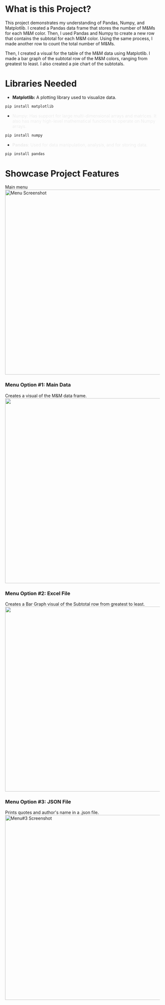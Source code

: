 # **What is this Project?**

This project demonstrates my understanding of Pandas, Numpy, and Matplotlib. I created a Pandas data frame that stores the number of M&Ms for each M&M color. Then, I used Pandas and Numpy to create a new row that contains the subtotal for each M&M color. Using the same process, I made another row to count the total number of M&Ms.

Then, I created a visual for the table of the M&M data using Matplotlib. I made a bar graph of the subtotal row of the M&M colors, ranging from greatest to least. I also created a pie chart of the subtotals.

# Libraries Needed

- **Matplotlib:** A plotting library used to visualize data.

```powershell
pip install matplotlib
```

- <span style="color: #ececec;">Numpy: Has support for large multi-dimensional arrays and matrices. It also has many high-level mathematical functions to operate on Numpy arrays.</span>

```powershell
pip install numpy
```

- <span style="color: #ececec;">**Pandas**: Used for data manipulation, analysis, and for storing data.</span>

```powershell
pip install pandas
```

# Showcase Project Features

Main menu  
<img src="https://i.imgur.com/aOkgPr1.jpeg" alt="Menu Screenshot" width="600" class="jop-noMdConv">

### **Menu Option #1: Main Data**

Creates a visual of the M&M data frame.
<img src="https://i.imgur.com/KiHjMYR.jpeg" width="600" class="jop-noMdConv">

### **Menu Option #2: Excel File**

Creates a Bar Graph visual of the Subtotal row from greatest to least. 
<img src="https://i.imgur.com/peZs5V2.jpeg" width="600" class="jop-noMdConv">  

### **Menu Option #3: JSON File**

Prints quotes and author's name in a .json file.
<img src="https://i.imgur.com/KBk3SGd.jpeg" alt="Menu#3 Screenshot" width="600" class="jop-noMdConv">

